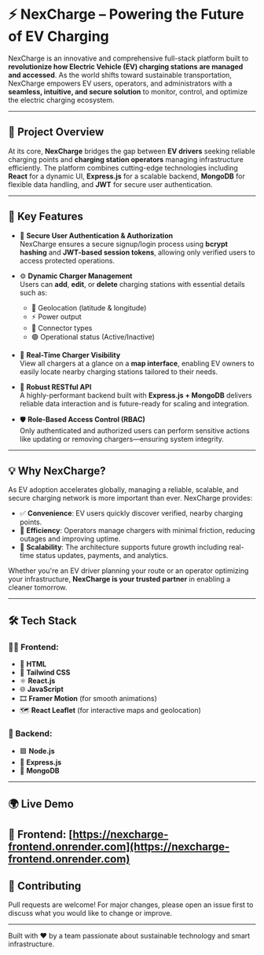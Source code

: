 # ⚡ NexCharge – Powering the Future of EV Charging

NexCharge is an innovative and comprehensive full-stack platform built to **revolutionize how Electric Vehicle (EV) charging stations are managed and accessed**. As the world shifts toward sustainable transportation, NexCharge empowers EV users, operators, and administrators with a **seamless, intuitive, and secure solution** to monitor, control, and optimize the electric charging ecosystem.

---

## 🚀 Project Overview

At its core, **NexCharge** bridges the gap between **EV drivers** seeking reliable charging points and **charging station operators** managing infrastructure efficiently. The platform combines cutting-edge technologies including **React** for a dynamic UI, **Express.js** for a scalable backend, **MongoDB** for flexible data handling, and **JWT** for secure user authentication.

---

## 🌟 Key Features

- 🔐 **Secure User Authentication & Authorization**  
  NexCharge ensures a secure signup/login process using **bcrypt hashing** and **JWT-based session tokens**, allowing only verified users to access protected operations.

- ⚙️ **Dynamic Charger Management**  
  Users can **add**, **edit**, or **delete** charging stations with essential details such as:
  - 📍 Geolocation (latitude & longitude)  
  - ⚡ Power output  
  - 🔌 Connector types  
  - 🟢 Operational status (Active/Inactive)

- 📡 **Real-Time Charger Visibility**  
  View all chargers at a glance on a **map interface**, enabling EV owners to easily locate nearby charging stations tailored to their needs.

- 📁 **Robust RESTful API**  
  A highly-performant backend built with **Express.js + MongoDB** delivers reliable data interaction and is future-ready for scaling and integration.

- 🛡️ **Role-Based Access Control (RBAC)**  
  Only authenticated and authorized users can perform sensitive actions like updating or removing chargers—ensuring system integrity.

---

## 💡 Why NexCharge?

As EV adoption accelerates globally, managing a reliable, scalable, and secure charging network is more important than ever. NexCharge provides:

- ✅ **Convenience**: EV users quickly discover verified, nearby charging points.  
- 🧰 **Efficiency**: Operators manage chargers with minimal friction, reducing outages and improving uptime.  
- 🌱 **Scalability**: The architecture supports future growth including real-time status updates, payments, and analytics.

Whether you're an EV driver planning your route or an operator optimizing your infrastructure, **NexCharge is your trusted partner** in enabling a cleaner tomorrow.

---

## 🛠️ Tech Stack

### 👨‍💻 Frontend:
- 🧱 **HTML**
- 🎨 **Tailwind CSS**
- ⚛️ **React.js**
- 🌐 **JavaScript**
- 🎞️ **Framer Motion** (for smooth animations)
- 🗺️ **React Leaflet** (for interactive maps and geolocation)

### 🧩 Backend:
- 🟩 **Node.js**
- 🚂 **Express.js**
- 🍃 **MongoDB**

---

## 🌍 Live Demo

🔗 Frontend: [https://nexcharge-frontend.onrender.com](https://nexcharge-frontend.onrender.com)  
---

## 🤝 Contributing

Pull requests are welcome! For major changes, please open an issue first to discuss what you would like to change or improve.

---

Built with ❤️ by a team passionate about sustainable technology and smart infrastructure.
